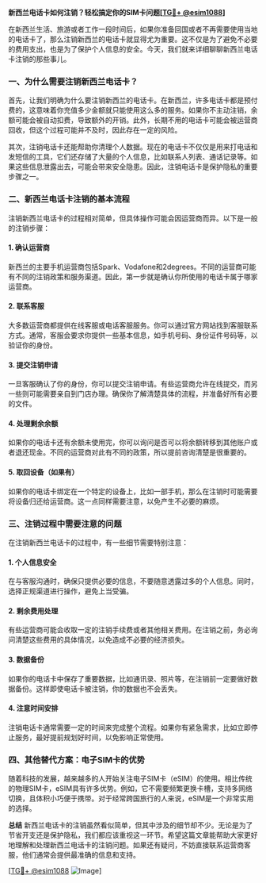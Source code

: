 **新西兰电话卡如何注销？轻松搞定你的SIM卡问题[[TG💪+ @esim1088](https://t.me/s/esim1088)]**

在新西兰生活、旅游或者工作一段时间后，如果你准备回国或者不再需要使用当地的电话卡了，那么注销新西兰的电话卡就显得尤为重要。这不仅是为了避免不必要的费用支出，也是为了保护个人信息的安全。今天，我们就来详细聊聊新西兰电话卡注销的那些事儿。

### 一、为什么需要注销新西兰电话卡？

首先，让我们明确为什么要注销新西兰的电话卡。在新西兰，许多电话卡都是预付费的，这意味着你充值多少金额就只能使用这么多的服务。如果你不主动注销，余额可能会被自动扣费，导致额外的开销。此外，长期不用的电话卡可能会被运营商回收，但这个过程可能并不及时，因此存在一定的风险。

其次，注销电话卡还能帮助你清理个人数据。现在的电话卡不仅仅是用来打电话和发短信的工具，它们还存储了大量的个人信息，比如联系人列表、通话记录等。如果这些信息泄露出去，可能会带来安全隐患。因此，注销电话卡是保护隐私的重要步骤之一。

### 二、新西兰电话卡注销的基本流程

注销新西兰电话卡的过程相对简单，但具体操作可能会因运营商而异。以下是一般的注销步骤：

#### 1. 确认运营商
新西兰的主要手机运营商包括Spark、Vodafone和2degrees。不同的运营商可能有不同的注销政策和服务渠道。因此，第一步就是确认你所使用的电话卡属于哪家运营商。

#### 2. 联系客服
大多数运营商都提供在线客服或电话客服服务。你可以通过官方网站找到客服联系方式。通常，客服会要求你提供一些基本信息，如手机号码、身份证件号码等，以验证你的身份。

#### 3. 提交注销申请
一旦客服确认了你的身份，你可以提交注销申请。有些运营商允许在线提交，而另一些则可能需要亲自到门店办理。确保你了解清楚具体的流程，并准备好所有必要的文件。

#### 4. 处理剩余余额
如果你的电话卡还有余额未使用完，你可以询问是否可以将余额转移到其他账户或者退还现金。不同的运营商对此有不同的政策，所以提前咨询清楚是很重要的。

#### 5. 取回设备（如果有）
如果你的电话卡绑定在一个特定的设备上，比如一部手机，那么在注销时可能需要将设备归还给运营商。这一点同样需要注意，以免产生不必要的麻烦。

### 三、注销过程中需要注意的问题

在注销新西兰电话卡的过程中，有一些细节需要特别注意：

#### 1. 个人信息安全
在与客服沟通时，确保只提供必要的信息，不要随意透露过多的个人信息。同时，选择正规渠道进行操作，避免上当受骗。

#### 2. 剩余费用处理
有些运营商可能会收取一定的注销手续费或者其他相关费用。在注销之前，务必询问清楚这些费用的具体情况，以免造成不必要的经济损失。

#### 3. 数据备份
如果你的电话卡中保存了重要数据，比如通讯录、照片等，在注销前一定要做好数据备份。这样即使电话卡被注销，你的数据也不会丢失。

#### 4. 注意时间安排
注销电话卡通常需要一定的时间来完成整个流程。如果你有紧急需求，比如立即停止服务，最好提前规划好时间，以免影响正常使用。

### 四、其他替代方案：电子SIM卡的优势

随着科技的发展，越来越多的人开始关注电子SIM卡（eSIM）的使用。相比传统的物理SIM卡，eSIM具有许多优势。例如，它不需要频繁更换卡槽，支持多网络切换，且体积小巧便于携带。对于经常跨国旅行的人来说，eSIM是一个非常实用的选择。

**总结**
新西兰电话卡的注销虽然看似简单，但其中涉及的细节却不少。无论是为了节省开支还是保护隐私，我们都应该重视这一环节。希望这篇文章能帮助大家更好地理解和处理新西兰电话卡的注销问题。如果还有疑问，不妨直接联系运营商客服，他们通常会提供最准确的信息和支持。

[[TG💪+ @esim1088](https://t.me/s/esim1088) ![Image](https://i.postimg.cc/4NQfJmqS/Snipaste-2025-05-13-00-14-12.png)]